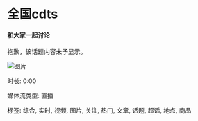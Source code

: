 # 全国cdts

#### 和大家一起讨论

抱歉，该话题内容未予显示。

![图片](https://simg.s.weibo.com/imgtool/20240417_fabu_default.png)

时长: 0:00

媒体流类型: 直播

标签: 综合, 实时, 视频, 图片, 关注, 热门, 文章, 话题, 超话, 地点, 商品
